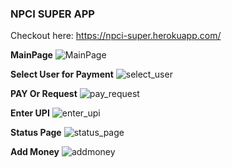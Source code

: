 
### NPCI SUPER APP
Checkout here: https://npci-super.herokuapp.com/

**MainPage**
![MainPage](https://user-images.githubusercontent.com/41430322/103178728-8604c880-48ab-11eb-980f-6cd2c4b2d04f.JPG)

**Select User for Payment**
![select_user](https://user-images.githubusercontent.com/41430322/103178742-9e74e300-48ab-11eb-9531-11d9b6133fc1.JPG)

**PAY Or Request**
![pay_request](https://user-images.githubusercontent.com/41430322/103178737-9452e480-48ab-11eb-9ee8-06f3c9c8a6db.JPG)

**Enter UPI**
![enter_upi](https://user-images.githubusercontent.com/41430322/103178753-ab91d200-48ab-11eb-9f0f-2fdd95e42f2d.JPG)

**Status Page**
![status_page](https://user-images.githubusercontent.com/41430322/103178759-b482a380-48ab-11eb-9664-9fb5708fdd4b.JPG)

**Add Money**
![addmoney](https://user-images.githubusercontent.com/41430322/103178764-c5331980-48ab-11eb-9948-581db9fd315d.JPG)
